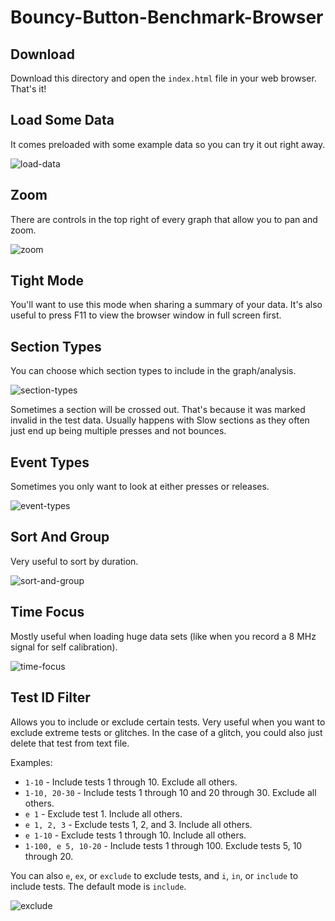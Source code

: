 # Bouncy-Button-Benchmark-Browser

## Download
Download this directory and open the `index.html` file in your web browser. That's it!

## Load Some Data
It comes preloaded with some example data so you can try it out right away.

![load-data](https://github.com/adamfk/bouncy-button/assets/274012/c0b850e6-874c-4bc6-8c7b-cba1cef32986)

## Zoom
There are controls in the top right of every graph that allow you to pan and zoom.

![zoom](https://github.com/adamfk/bouncy-button/assets/274012/c35d3c0d-3198-4199-ac08-76620c849f69)


## Tight Mode
You'll want to use this mode when sharing a summary of your data. It's also useful to press F11 to view the browser window in full screen first.

## Section Types
You can choose which section types to include in the graph/analysis.

![section-types](https://github.com/adamfk/bouncy-button/assets/274012/4d720844-e662-4e58-8e0f-a9d51b0ca3fb)

Sometimes a section will be crossed out. That's because it was marked invalid in the test data. Usually happens with Slow sections as they often just end up being multiple presses and not bounces.

## Event Types
Sometimes you only want to look at either presses or releases.

![event-types](https://github.com/adamfk/bouncy-button/assets/274012/96560f58-1c39-459e-8b18-596acef9c631)

## Sort And Group
Very useful to sort by duration.

![sort-and-group](https://github.com/adamfk/bouncy-button/assets/274012/aec34d85-73df-4aa5-8289-30e05b3dcf62)

## Time Focus
Mostly useful when loading huge data sets (like when you record a 8 MHz signal for self calibration).

![time-focus](https://github.com/adamfk/bouncy-button/assets/274012/104e4fbc-7a53-40dc-abc4-46c4bc4999c5)

## Test ID Filter
Allows you to include or exclude certain tests. Very useful when you want to exclude extreme tests or glitches. In the case of a glitch, you could also just delete that test from text file.

Examples:
- `1-10` - Include tests 1 through 10. Exclude all others.
- `1-10, 20-30` - Include tests 1 through 10 and 20 through 30. Exclude all others.
- `e 1` - Exclude test 1. Include all others.
- `e 1, 2, 3` - Exclude tests 1, 2, and 3. Include all others.
- `e 1-10` - Exclude tests 1 through 10. Include all others.
- `1-100, e 5, 10-20` - Include tests 1 through 100. Exclude tests 5, 10 through 20.

You can also `e`, `ex`, or `exclude` to exclude tests, and `i`, `in`, or `include` to include tests. The default mode is `include`.

![exclude](https://github.com/adamfk/bouncy-button/assets/274012/f8357cde-435b-4d52-a419-10de12a65bf6)





